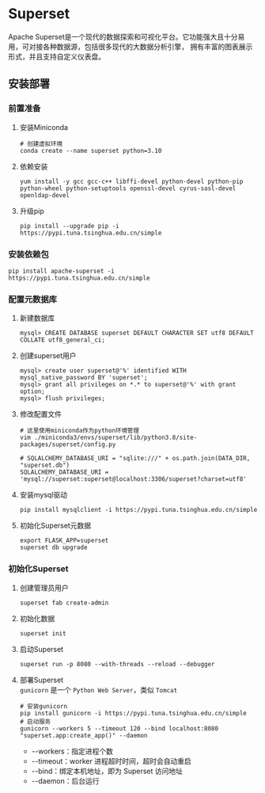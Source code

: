 # Superset
Apache Superset是一个现代的数据探索和可视化平台。它功能强大且十分易用，可对接各种数据源，包括很多现代的大数据分析引擎，
拥有丰富的图表展示形式，并且支持自定义仪表盘。

## 安装部署

### 前置准备
1. 安装Miniconda
   ```shell
   # 创建虚拟环境
   conda create --name superset python=3.10
   ```
2. 依赖安装
   ```shell
   yum install -y gcc gcc-c++ libffi-devel python-devel python-pip python-wheel python-setuptools openssl-devel cyrus-sasl-devel openldap-devel
   ```
3. 升级pip  
   ```shell
   pip install --upgrade pip -i https://pypi.tuna.tsinghua.edu.cn/simple
   ```

### 安装依赖包
```shell
pip install apache-superset -i https://pypi.tuna.tsinghua.edu.cn/simple
```

### 配置元数据库
1. 新建数据库
   ```shell
   mysql> CREATE DATABASE superset DEFAULT CHARACTER SET utf8 DEFAULT COLLATE utf8_general_ci;
   ```

2. 创建superset用户
   ```shell
   mysql> create user superset@'%' identified WITH mysql_native_password BY 'superset';
   mysql> grant all privileges on *.* to superset@'%' with grant option;
   mysql> flush privileges;
   ```

3. 修改配置文件
   ```shell
   # 这里使用miniconda作为python环境管理
   vim ./miniconda3/envs/superset/lib/python3.8/site-packages/superset/config.py
   
   # SQLALCHEMY_DATABASE_URI = "sqlite:///" + os.path.join(DATA_DIR, "superset.db")
   SQLALCHEMY_DATABASE_URI = 'mysql://superset:superset@localhost:3306/superset?charset=utf8'
   ```

4. 安装mysql驱动
   ```shell
   pip install mysqlclient -i https://pypi.tuna.tsinghua.edu.cn/simple
   ```

5. 初始化Superset元数据
   ```shell
   export FLASK_APP=superset
   superset db upgrade
   ```

### 初始化Superset

1. 创建管理员用户  
   ```shell
   superset fab create-admin
   ```
2. 初始化数据  
   ```shell
   superset init
   ```
3. 启动Superset
   ```shell
   superset run -p 8080 --with-threads --reload --debugger
   ```
4. 部署Superset  
   `gunicorn` 是一个 `Python Web Server`，类似 `Tomcat`  
   ```shell
   # 安装gunicorn
   pip install gunicorn -i https://pypi.tuna.tsinghua.edu.cn/simple
   # 启动服务
   gunicorn --workers 5 --timeout 120 --bind localhost:8080  "superset.app:create_app()" --daemon
   ```
   - --workers：指定进程个数
   - --timeout：worker 进程超时时间，超时会自动重启
   - --bind：绑定本机地址，即为 Superset 访问地址
   - --daemon：后台运行